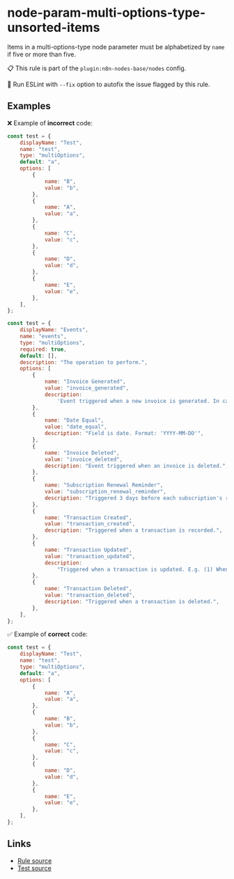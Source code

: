 [//]: # "File generated from a template. Do not edit this file directly."

# node-param-multi-options-type-unsorted-items

Items in a multi-options-type node parameter must be alphabetized by `name` if five or more than five.

📋 This rule is part of the `plugin:n8n-nodes-base/nodes` config.

🔧 Run ESLint with `--fix` option to autofix the issue flagged by this rule.

## Examples

❌ Example of **incorrect** code:

```js
const test = {
	displayName: "Test",
	name: "test",
	type: "multiOptions",
	default: "a",
	options: [
		{
			name: "B",
			value: "b",
		},
		{
			name: "A",
			value: "a",
		},
		{
			name: "C",
			value: "c",
		},
		{
			name: "D",
			value: "d",
		},
		{
			name: "E",
			value: "e",
		},
	],
};

const test = {
	displayName: "Events",
	name: "events",
	type: "multiOptions",
	required: true,
	default: [],
	description: "The operation to perform.",
	options: [
		{
			name: "Invoice Generated",
			value: "invoice_generated",
			description:
				'Event triggered when a new invoice is generated. In case of metered billing, this event is triggered when a "Pending" invoice is closed.',
		},
		{
			name: "Date Equal",
			value: "date_equal",
			description: "Field is date. Format: 'YYYY-MM-DD'",
		},
		{
			name: "Invoice Deleted",
			value: "invoice_deleted",
			description: "Event triggered when an invoice is deleted.",
		},
		{
			name: "Subscription Renewal Reminder",
			value: "subscription_renewal_reminder",
			description: "Triggered 3 days before each subscription's renewal.",
		},
		{
			name: "Transaction Created",
			value: "transaction_created",
			description: "Triggered when a transaction is recorded.",
		},
		{
			name: "Transaction Updated",
			value: "transaction_updated",
			description:
				"Triggered when a transaction is updated. E.g. (1) When a transaction is removed, (2) or when an excess payment is applied on an invoice, (3) or when amount_capturable gets updated.",
		},
		{
			name: "Transaction Deleted",
			value: "transaction_deleted",
			description: "Triggered when a transaction is deleted.",
		},
	],
};
```

✅ Example of **correct** code:

```js
const test = {
	displayName: "Test",
	name: "test",
	type: "multiOptions",
	default: "a",
	options: [
		{
			name: "A",
			value: "a",
		},
		{
			name: "B",
			value: "b",
		},
		{
			name: "C",
			value: "c",
		},
		{
			name: "D",
			value: "d",
		},
		{
			name: "E",
			value: "e",
		},
	],
};
```

## Links

- [Rule source](../../lib/rules/node-param-multi-options-type-unsorted-items.ts)
- [Test source](../../tests/node-param-multi-options-type-unsorted-items.test.ts)
